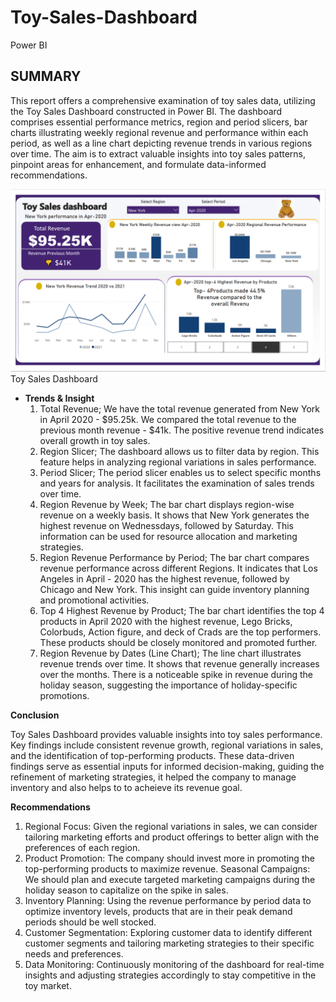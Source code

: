 # Toy-Sales-Dashboard
Power BI
## SUMMARY
This report offers a comprehensive examination of toy sales data, utilizing the Toy Sales Dashboard constructed in Power BI. The dashboard comprises essential performance metrics, region and period slicers, bar charts illustrating weekly regional revenue and performance within each period, as well as a line chart depicting revenue trends in various regions over time. The aim is to extract valuable insights into toy sales patterns, pinpoint areas for enhancement, and formulate data-informed recommendations.

![](https://github.com/AdesanmiOjo/Toy-Sales-Dashboard/blob/main/Toy%20sales%20dashboard.PNG)
Toy Sales Dashboard
- **Trends & Insight**
   1. Total Revenue;
We have the total revenue generated from New York in April 2020 - $95.25k. We compared the total revenue to the previous month revenue - $41k. The positive revenue trend indicates overall growth in toy sales.
   2. Region Slicer;
The dashboard allows us to filter data by region. This feature helps in analyzing regional variations in sales performance.
   3. Period Slicer;
The period slicer enables us to select specific months and years for analysis. It facilitates the examination of sales trends over time.
   4. Region Revenue by Week;
The bar chart displays region-wise revenue on a weekly basis. It shows that New York generates the highest revenue on Wednessdays, followed by Saturday.
This information can be used for resource allocation and marketing strategies.
   5. Region Revenue Performance by Period;
The bar chart compares revenue performance across different Regions. It indicates that Los Angeles in April - 2020 has the highest revenue, followed by Chicago and New York.
This insight can guide inventory planning and promotional activities.
   6. Top 4 Highest Revenue by Product;
The bar chart identifies the top 4 products in April 2020  with the highest revenue, Lego Bricks, Colorbuds, Action figure, and deck of Crads are the top performers. These products should be closely monitored and promoted further.
   7. Region Revenue by Dates (Line Chart);
The line chart illustrates revenue trends  over time.
It shows that revenue generally increases over the months.
There is a noticeable spike in revenue during the holiday season, suggesting the importance of holiday-specific promotions.

**Conclusion**

Toy Sales Dashboard provides valuable insights into toy sales performance. Key findings include consistent revenue growth, regional variations in sales, and the identification of top-performing products. These data-driven findings serve as essential inputs for informed decision-making, guiding the refinement of marketing strategies, it helped the company to manage inventory and also helps to to acheieve its revenue goal.

**Recommendations**

   1. Regional Focus: Given the regional variations in sales, we can consider tailoring marketing efforts and product offerings to better align with the preferences of each region.
   2. Product Promotion: The company should invest more in promoting the top-performing products to maximize revenue.
Seasonal Campaigns: We should plan and execute targeted marketing campaigns during the holiday season to capitalize on the spike in sales.
   3. Inventory Planning: Using the revenue performance by period data to optimize inventory levels, products that are in their peak demand periods should be well stocked.
   4. Customer Segmentation: Exploring customer data to identify different customer segments and tailoring marketing strategies to their specific needs and preferences.
   5. Data Monitoring: Continuously monitoring of the dashboard for real-time insights and adjusting strategies accordingly to stay competitive in the toy market.

